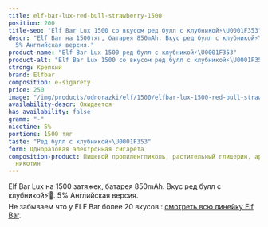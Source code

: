 ```yaml
---
title: elf-bar-lux-red-bull-strawberry-1500
position: 200
title-seo: "Elf Bar Lux 1500 со вкусом ред булл с клубникой⚡️\U0001F353"
descr: "Elf Bar на 1500тяг, батарея 850mAh. Вкус ред булл с клубникой⚡️\U0001F353.
  5% Английская версия."
product-name: "Elf Bar Lux 1500 ред булл с клубникой⚡️\U0001F353"
product-alt: "Elf Bar Lux 1500 со вкусом ред булл с клубникой⚡️\U0001F353"
strong: Крепкий
brand: Elfbar
composition: e-sigarety
price: 250
image: "/img/products/odnorazki/elf/1500/elfbar-lux-1500-red-bull-strawberry.jpg"
availability-descr: Ожидается
has_availability: false
gramm: "-"
nicotine: 5%
portions: 1500 тяг
taste: "Ред булл с клубникой⚡️\U0001F353"
form: Одноразовая электронная сигарета
composition-product: Пищевой пропиленгликоль, растительный глицерин, ароматизатор,
  никотин
---
```


Elf Bar Lux на 1500 затяжек, батарея 850mAh. Вкус ред булл с клубникой⚡️🍓. 5% Английская версия.<br>
Не забываем что у ELF Bar более 20 вкусов : [смотреть всю линейку Elf Bar](/elfbar).